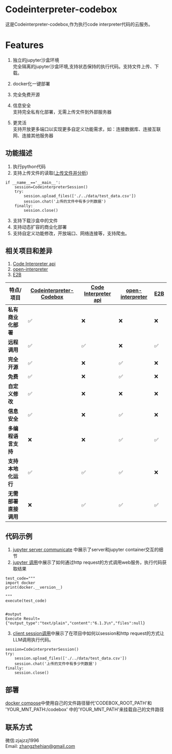 # Codeinterpreter-codebox

这是Codeinterpreter-codebox,作为执行code interpreter代码的云服务。<br>


# Features
1. 独立的jupyter沙盒环境  
完全隔离的jupyter沙盒环境,支持状态保持的执行代码。支持文件上传、下载。
2. docker化一键部署<br>

3. 完全免费开源<br>
4. 信息安全<br>
支持完全私有化部署，无需上传文件到外部服务器<br>
5. 更灵活 <br>
支持开放更多端口以实现更多自定义功能需求，如：连接数据库、连接互联网、连接其他服务器

## 功能描述
1. 执行python代码
2. 支持上传文件的读取([上传文件并分析](./examples/client/codeinterpreter_session.py))  
```
if __name__=='__main__':
    session=CodeinterpreterSession()
    try:
        session.upload_files(['./../data/test_data.csv'])
        session.chat('上传的文件中有多少列数据')
    finally:
        session.close()
```
3. 支持下载沙盒中的文件
4. 支持动态扩容的商业化部署
5. 支持自定义功能修改，开放端口、网络连接等，支持爬虫。

## 相关项目和差异
1. [Code Interpreter api](https://github.com/shroominic/codeinterpreter-api)
2. [open-interpreter](https://github.com/KillianLucas/open-interpreter) 
3. [E2B](https://github.com/e2b-dev/e2b) 


| 特点/项目 | [Codeinterpreter-Codebox](https://github.com/zhangzhejian/codeinterpreter-codebox) | [Code Interpreter api](https://github.com/shroominic/codeinterpreter-api) | [open-interpreter](https://github.com/KillianLucas/open-interpreter) | [E2B](https://github.com/e2b-dev/e2b) |
|---|---|---|---|---|
| **私有商业化部署** | ✅ | ❌ | ❌| ❌ |
| **远程调用** | ✅ |✅ | ❌ | ✅ |
| **完全开源** | ✅ | ❌ | ✅ | ❌ |
| **免费** | ✅ | ❌ | ✅ | ❌ |
| **自定义修改** | ✅ | ❌ | ❌| ❌ |
| **信息安全** | ✅ | ❌ | ✅ | ❌ |
| **多编程语言支持** | ❌ | ❌ | ✅ | ✅ |
| **支持本地化运行** | ✅ | ✅ | ✅ | ❌ |
| **无需部署直接调用** | ❌ | ✅ | ✅ | ✅ |



## 代码示例

1. [jupyter server communicate](./examples/jupyter/jupyter_api_test.ipynb) 中展示了server和jupyter container交互的细节 
2. [jupyter 调用](./examples/jupyter/execute_dynamic_code.ipynb)中展示了如何通过http request的方式调用web服务，执行代码获取结果 
```
test_code="""
import docker
print(docker.__version__)

"""
execute(test_code)


#output
Execute Result= {"output_type":"text/plain","content":"6.1.3\n","files":null}
```
3. [client session调用](./examples/client/codeinterpreter_session.py)中展示了在项目中如何以session和http request的方式让LLM调用执行代码。  
```
session=CodeinterpreterSession()
try:
    session.upload_files(['./../data/test_data.csv'])
    session.chat('上传的文件中有多少列数据')
finally:
    session.close()
```

## 部署
[docker compose](./app/docker_dev.yml)中使用自己的文件路径替代'CODEBOX_ROOT_PATH'和 'YOUR_MNT_PATH:/codebox' 中的'YOUR_MNT_PATH'来挂载自己的文件路径


## 联系方式
微信:zjajzzj1996  
Email: [zhangzhehian@gmail.com](zhangzhehian@gmail.com)
